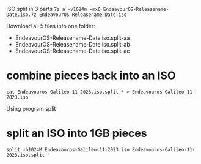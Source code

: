ISO split in 3 parts
`7z a -v1024m -mx0 EndeavourOS-Releasename-Date.iso.7z EndeavourOS-Releasename-Date.iso`

Download all 5 files into one folder:
 
* EndeavourOS-Releasename-Date.iso.split-aa
* EndeavourOS-Releasename-Date.iso.split-ab
* EndeavourOS-Releasename-Date.iso.split-ac


# combine pieces back into an ISO


```
cat Endeavouros-Galileo-11-2023.iso.split-* > Endeavouros-Galileo-11-2023.iso
```

Using program split


# split an ISO into 1GB pieces


```
split -b1024M Endeavouros-Galileo-11-2023.iso Endeavouros-Galileo-11-2023.iso.split-
```
